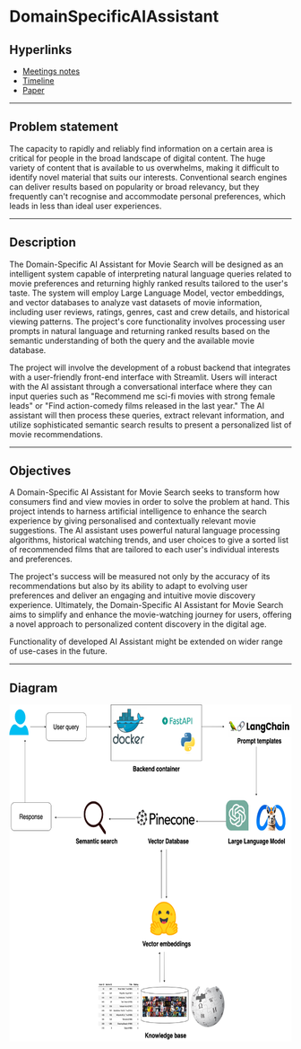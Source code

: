 # DomainSpecificAIAssistant

## Hyperlinks
* [Meetings notes](https://docs.google.com/document/d/13XV529CzxseJ4wfdnEoQAKRNz8hCcIXpr1cMPGujlcE/edit?usp=sharing)
* [Timeline](https://docs.google.com/document/d/1aeqbfDCny26YenkR2OS5SquHwYyDr2x-pAUu2QmLaPs/edit)
* [Paper](https://www.overleaf.com/5719557289xktdcbzywfrb#2d969f)
***

## Problem statement
The capacity to rapidly and reliably find information on a certain area is critical for people in the broad landscape of digital content. The huge variety of content that is available to us overwhelms, making it difficult to identify novel material that suits our interests. Conventional search engines can deliver results based on popularity or broad relevancy, but they frequently can't recognise and accommodate personal preferences, which leads in less than ideal user experiences.
***

## Description
The Domain-Specific AI Assistant for Movie Search will be designed as an intelligent system capable of interpreting natural language queries related to movie preferences and returning highly ranked results tailored to the user's taste. The system will employ Large Language Model, vector embeddings, and vector databases to analyze vast datasets of movie information, including user reviews, ratings, genres, cast and crew details, and historical viewing patterns. The project's core functionality involves processing user prompts in natural language and returning ranked results based on the semantic understanding of both the query and the available movie database.

The project will involve the development of a robust backend that integrates with a user-friendly front-end interface with Streamlit. Users will interact with the AI assistant through a conversational interface where they can input queries such as "Recommend me sci-fi movies with strong female leads" or "Find action-comedy films released in the last year." The AI assistant will then process these queries, extract relevant information, and utilize sophisticated semantic search results to present a personalized list of movie recommendations.
***

## Objectives
A Domain-Specific AI Assistant for Movie Search seeks to transform how consumers find and view movies in order to solve the problem at hand. This project intends to harness artificial intelligence to enhance the search experience by giving personalised and contextually relevant movie suggestions. The AI assistant uses powerful natural language processing algorithms, historical watching trends, and user choices to give a sorted list of recommended films that are tailored to each user's individual interests and preferences.

The project's success will be measured not only by the accuracy of its recommendations but also by its ability to adapt to evolving user preferences and deliver an engaging and intuitive movie discovery experience. Ultimately, the Domain-Specific AI Assistant for Movie Search aims to simplify and enhance the movie-watching journey for users, offering a novel approach to personalized content discovery in the digital age.

Functionality of developed AI Assistant might be extended on wider range of use-cases in the future.
***

## Diagram
<img src="https://github.com/Tsalyk/DomainSpecificAIAssistant/blob/main/assets/AIMovieSearch.png" width="700" height="600">
